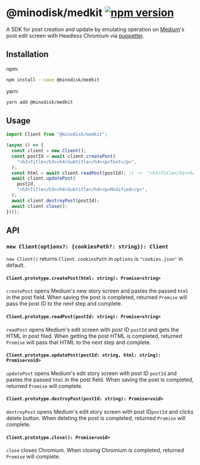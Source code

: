 # @minodisk/medkit [![npm version](https://img.shields.io/npm/v/@minodisk/medkit.svg?style=flat-square)](https://www.npmjs.com/package/@minodisk/medkit)

A SDK for post creation and update by emulating operation on [Medium](https://medium.com/)'s post edit screen with Headless Chromium via [puppetter](https://github.com/GoogleChrome/puppeteer).

## Installation

npm:

```sh
npm install --save @minodisk/medkit
```

yarn:

```sh
yarn add @minodisk/medkit
```

## Usage

```js
import Client from "@minodisk/medkit";

(async () => {
  const client = new Client();
  const postId = await client.createPost(
    "<h3>Title</h3><h4>Subtitle</h4><p>Text</p>",
  );
  const html = await client.readPost(postId); // ->  "<h1>Title</h1><h2>Subtitle</h2><p>Text</p>" or "<h3>Title</h3><h4>Subtitle</h4><p>Text</p>"
  await client.updatePost(
    postId,
    "<h3>Title</h3><h4>Subtitle</h4><p>Modified</p>",
  );
  await client.destroyPost(postId);
  await client.close();
})();
```

## API

### `new Client(options?: {cookiesPath?: string}): Client`

`new Client()` returns `Client`. `cookiesPath` in `options` is `"cookies.json"`
in default.

#### `Client.prototype.createPost(html: string): Promise<string>`

`createPost` opens Medium's new story screen and pastes the passed `html` in the post field. When saving the post is completed, returned `Promise` will pass the post ID to the next step and complete.

#### `Client.prototype.readPost(postId: string): Promise<string>`

`readPost` opens Medium's edit screen with post ID `postId` and gets the HTML in post filed. When getting the post HTML is completed, returned `Promise` will pass that HTML to the next step and complete.

#### `Client.prototype.updatePost(postId: string, html: string): Promise<void>`

`updatePost` opens Medium's edit story screen with post ID `postId` and pastes the passed `html` in the post field. When saving the post is completed, returned `Promise` will complete.

#### `Client.prototype.destroyPost(postId: string): Promise<void>`

`destroyPost` opens Medium's edit story screen with post ID`postId` and clicks delete button. When deleting the post is completed, returned `Promise` will complete.

#### `Client.prototype.close(): Promise<void>`

`close` closes Chromium. When closing Chromium is completed, returned `Promise` will complete.

